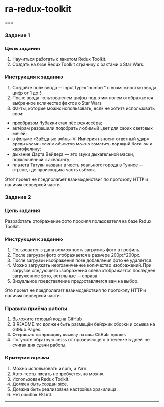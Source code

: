 # ra-redux-toolkit

===
### Задание 1
### Цель задания 
1. Научиться работать с пакетом Redux Toolkit.
2. Создать на базе Redux Toolkit страницу с фактами о Star Wars.
 
### Инструкция к заданию 
1. Создайте поле ввода — input type=”number” с возможностью ввода цифр от 1 до 5.
2. После ввода пользователем цифры под этим полем отображается выбранное количество фактов о Star Wars.
3. Факты, которые можно использовать, если не хотите использовать свои:
- прообразом Чубакки стал пёс режиссёра;
- актёрам разрешили подобрать любимый цвет для своих световых мечей;
- в фильме «Звёздные войны-V: Империя наносит ответный удар» среди космических объектов можно заметить парящий ботинок и картофелину;
- дыхание Дарта Вейдера — это звуки дыхательной маски, подключённой к аквалангу;
- планета Татуин названа в честь реального города в Тунисе — стране, где происходила часть съёмок.

Этот проект не предполагает взаимодействия по протоколу HTTP и наличия серверной части.

### Задание 2

### Цель задания
Разработать отображение фото профиля пользователя на базе Redux Toolkit.

### Инструкция к заданию 
1. Пользователю дана возможность загрузить фото в профиль.
2. После загрузки фото отображается в размере 200px*200px. 
3. После загрузки изображения поле добавления фото не удаляется.
4. Можно загружать неограниченное количество изображений. При загрузке следующего изображения слева отображается последнее загруженное фото, остальные — справа.
5. Визуальное представление предоставляется вам на выбор. 

Это проект не предполагает взаимодействия по протоколу HTTP и наличия серверной части.

### Правила приёма работы
1. Выложите готовый код на GitHub.
2. В README.md должен быть размещён бейджик сборки и ссылка на GitHub Pages.
3. Отправьте на проверку ссылку на ваш GitHub-проект.
4. Получите обратную связь от проверяющего в течение 5 дней, не считая дня сдачи работы.

### Критерии оценки
1. Можно использовать и npm, и Yarn.
2. Авто-тесты писать не требуется, но можно.
3. Использован Redux Toolkit.
4. Должен быть создан slice.
5. Должна быть реализована настройка хранилища.
6. Нет ошибок ESLint.


---
